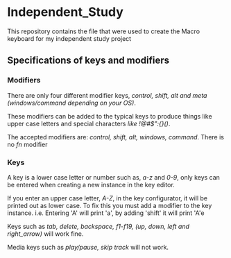 # Independent_Study
This repository contains the file that were used to create the Macro keyboard for my independent study project


## Specifications of keys and modifiers


  ### Modifiers
  There are only four different modifier keys, *control, shift, alt and meta (windows/command depending on your OS)*. 
  
  These modifiers can be added to the typical keys to produce things like upper case letters and special characters *like !@#$":{}()*.
 
  The accepted modifiers are: *control, shift, alt, windows, command*. There is no *fn* modifier

  ### Keys
  A key is  a lower case letter or number such as, *a-z* and *0-9*, only keys can be entered when creating a new instance in the key editor.

  If you enter an upper case letter, *A-Z*, in the key configurator, it will be printed out as lower case. To fix this you must add a modifier to the key instance. i.e. Entering 'A' will print 'a', by adding 'shift' it will print 'A'e
  
  Keys such as *tab, delete, backspace, f1-f19, (up, down, left and right_arrow)* will work fine.
  
  Media keys such as *play/pause, skip track* will not work.


